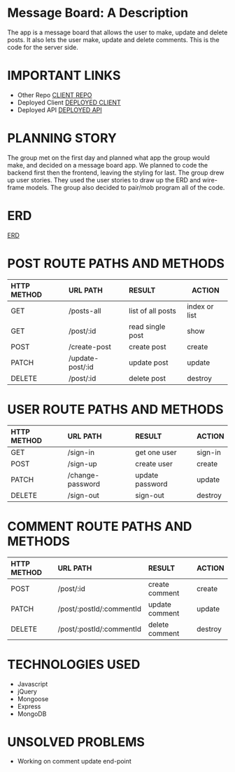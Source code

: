 # Message Board: A Description
The app is a message board that allows the user to make, update and delete posts.  It also lets the user make, update and delete comments.  This is the code for the server side.
# IMPORTANT LINKS
- Other Repo [CLIENT REPO](https://github.com/team-taco-project/taco-message-board-client)
- Deployed Client [DEPLOYED CLIENT](https://team-taco-project.github.io/taco-message-board-client/)
- Deployed API [DEPLOYED API](https://fathomless-forest-03421.herokuapp.com)
# PLANNING STORY
The group met on the first day and planned what app the group would make, and decided on a message board app.  We planned to code the backend first then the frontend, leaving the styling for last.  The group drew up user stories.  They used the user stories to draw up the ERD and wire-frame models.  The group also decided to pair/mob program all of the code.
# ERD
[ERD](https://i.imgur.com/sDVpBZ4.jpg)
# POST ROUTE PATHS AND METHODS
|HTTP METHOD |URL PATH        |RESULT           |ACTION |
|:-----------|:---------------|:----------------|-------|
|GET         |/posts-all      |list of all posts|index or list|
|GET         |/post/:id       |read single post |show |
|POST        |/create-post    |create post      |create |
|PATCH       |/update-post/:id|update post      |update |
|DELETE      |/post/:id       |delete post      |destroy |
# USER ROUTE PATHS AND METHODS
|HTTP METHOD |URL PATH        |RESULT           |ACTION |
|:-----------|:---------------|:----------------|-------|
|GET         | /sign-in       |get one user     |sign-in|
|POST        |/sign-up        |create user      |create |
|PATCH       |/change-password|update password  |update |
|DELETE      |/sign-out       |sign-out         |destroy |
# COMMENT ROUTE PATHS AND METHODS
|HTTP METHOD |URL PATH                |RESULT           |ACTION |
|:-----------|:-----------------------|:----------------|-------|
|POST        |/post/:id               |create comment   |create |
|PATCH       |/post/:postId/:commentId|update comment   |update |
|DELETE      |/post/:postId/:commentId|delete comment   |destroy |
# TECHNOLOGIES USED
- Javascript
- jQuery
- Mongoose
- Express
- MongoDB
# UNSOLVED PROBLEMS
- Working on comment update end-point
